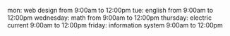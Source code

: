 mon: web design from 9:00am to 12:00pm 
tue: english from 9:00am to 12:00pm
wednesday: math from 9:00am to 12:00pm 
thursday: electric current 9:00am to 12:00pm 
friday: information system 9:00am to 12:00pm
